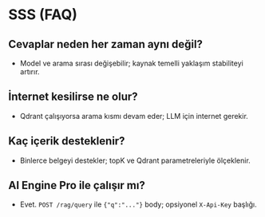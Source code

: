 # SSS (FAQ)

## Cevaplar neden her zaman aynı değil?
- Model ve arama sırası değişebilir; kaynak temelli yaklaşım stabiliteyi artırır.

## İnternet kesilirse ne olur?
- Qdrant çalışıyorsa arama kısmı devam eder; LLM için internet gerekir.

## Kaç içerik desteklenir?
- Binlerce belgeyi destekler; topK ve Qdrant parametreleriyle ölçeklenir.

## AI Engine Pro ile çalışır mı?
- Evet. `POST /rag/query` ile `{"q":"..."}` body; opsiyonel `X-Api-Key` başlığı.

